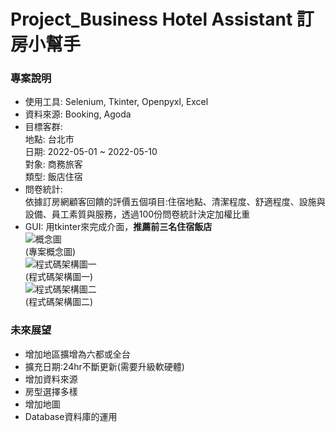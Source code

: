 # Project_Business Hotel Assistant 訂房小幫手
### 專案說明
* 使用工具: Selenium, Tkinter, Openpyxl, Excel      
* 資料來源: Booking, Agoda     
* 目標客群:       
  地點: 台北市        
  日期: 2022-05-01 ~ 2022-05-10         
  對象: 商務旅客         
  類型: 飯店住宿     
* 問卷統計:           
  依據訂房網顧客回饋的評價五個項目:住宿地點、清潔程度、舒適程度、設施與設備、員工素質與服務，透過100份問卷統計決定加權比重      
* GUI: 用tkinter來完成介面，**推薦前三名住宿飯店**    
![概念圖](https://user-images.githubusercontent.com/81075616/173978486-c2170f99-f61a-49a9-876e-2f1218ed879e.png "概念圖")     
(專案概念圖)             
![程式碼架構圖一](https://user-images.githubusercontent.com/81075616/173978563-215a6733-2a23-4cc7-9d0a-317a81c2c28e.png "程式碼架構圖一")       
(程式碼架構圖一)        
![程式碼架構圖二](https://user-images.githubusercontent.com/81075616/173978598-089c067f-6e6a-45e1-9b7d-d596b372fe41.png "程式碼架構圖二")       
(程式碼架構圖二)         

### 未來展望
* 增加地區擴增為六都或全台
* 擴充日期:24hr不斷更新(需要升級軟硬體)
* 增加資料來源
* 房型選擇多樣
* 增加地圖
* Database資料庫的運用



